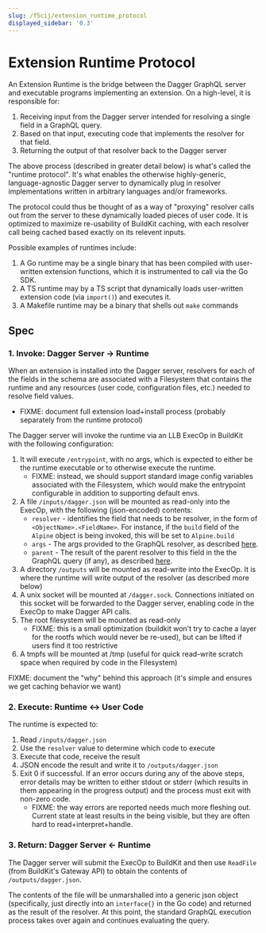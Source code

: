 ```yaml
---
slug: /f5cij/extension_runtime_protocol
displayed_sidebar: '0.3'
---
```


# Extension Runtime Protocol

An Extension Runtime is the bridge between the Dagger GraphQL server and executable programs implementing an extension. On a high-level, it is responsible for:

1. Receiving input from the Dagger server intended for resolving a single field in a GraphQL query.
1. Based on that input, executing code that implements the resolver for that field.
1. Returning the output of that resolver back to the Dagger server

The above process (described in greater detail below) is what's called the "runtime protocol". It's what enables the otherwise highly-generic, language-agnostic Dagger server to dynamically plug in resolver implementations written in arbitrary languages and/or frameworks.

The protocol could thus be thought of as a way of "proxying" resolver calls out from the server to these dynamically loaded pieces of user code. It is optimized to maximize re-usability of BuildKit caching, with each resolver call being cached based exactly on its relevent inputs.

Possible examples of runtimes include:

1. A Go runtime may be a single binary that has been compiled with user-written extension functions, which it is instrumented to call via the Go SDK.
1. A TS runtime may by a TS script that dynamically loads user-written extension code (via `import()`) and executes it.
1. A Makefile runtime may be a binary that shells out `make` commands

## Spec

### 1. Invoke: Dagger Server -> Runtime

When an extension is installed into the Dagger server, resolvers for each of the fields in the schema are associated with a Filesystem that contains the runtime and any resources (user code, configuration files, etc.) needed to resolve field values.

- FIXME: document full extension load+install process (probably separately from the runtime protocol)

The Dagger server will invoke the runtime via an LLB ExecOp in BuildKit with the following configuration:

1. It will execute `/entrypoint`, with no args, which is expected to either be the runtime executable or to otherwise execute the runtime.
   - FIXME: instead, we should support standard image config variables associated with the Filesystem, which would make the entrypoint configurable in addition to supporting default envs.
1. A file `/inputs/dagger.json` will be mounted as read-only into the ExecOp, with the following (json-encoded) contents:
   - `resolver` - identifies the field that needs to be resolver, in the form of `<ObjectName>.<FieldName>`. For instance, if the `build` field of the `Alpine` object is being invoked, this will be set to `Alpine.build`
   - `args` - The args provided to the GraphQL resolver, as described [here](https://www.apollographql.com/docs/apollo-server/data/resolvers/#resolver-arguments).
   - `parent` - The result of the parent resolver to this field in the the GraphQL query (if any), as described [here](https://www.apollographql.com/docs/apollo-server/data/resolvers/#resolver-arguments).
1. A directory `/outputs` will be mounted as read-write into the ExecOp. It is where the runtime will write output of the resolver (as described more below)
1. A unix socket will be mounted at `/dagger.sock`. Connections initiated on this socket will be forwarded to the Dagger server, enabling code in the ExecOp to make Dagger API calls.
1. The root filesystem will be mounted as read-only
   - FIXME: this is a small optimization (buildkit won't try to cache a layer for the rootfs which would never be re-used), but can be lifted if users find it too restrictive
1. A tmpfs will be mounted at /tmp (useful for quick read-write scratch space when required by code in the Filesystem)

FIXME: document the "why" behind this approach (it's simple and ensures we get caching behavior we want)

### 2. Execute: Runtime <-> User Code

The runtime is expected to:

1. Read `/inputs/dagger.json`
1. Use the `resolver` value to determine which code to execute
1. Execute that code, receive the result
1. JSON encode the result and write it to `/outputs/dagger.json`
1. Exit 0 if successful. If an error occurs during any of the above steps, error details may be written to either stdout or stderr (which results in them appearing in the progress output) and the process must exit with non-zero code.
   - FIXME: the way errors are reported needs much more fleshing out. Current state at least results in the being visible, but they are often hard to read+interpret+handle.

### 3. Return: Dagger Server <- Runtime

The Dagger server will submit the ExecOp to BuildKit and then use `ReadFile` (from BuildKit's Gateway API) to obtain the contents of `/outputs/dagger.json`.

The contents of the file will be unmarshalled into a generic json object (specifically, just directly into an `interface{}` in the Go code) and returned as the result of the resolver. At this point, the standard GraphQL execution process takes over again and continues evaluating the query.
